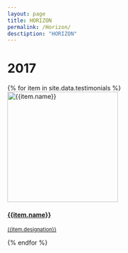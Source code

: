 ```yaml
---
layout: page
title: HORIZON
permalink: /Horizon/
desctiption: "HORIZON"
---
```


<div id="team" class="Horizon">
  <div class="testimonial-container">
    <div class="row">
      <div class="col-md-12">
      <h1>2017</h1>
      </div>
    </div>
    <div class="row">
      {% for item in site.data.testimonials %}
      <div class="col-4">
        <div class="row">
          <div style="center">
          <a href="{{item.link}}">
            <img width="250" height="250" class="team-image rounded-circle" src="{{item.image | relative_url}}"
              alt="{{item.name}}">
            <h4 class="name font-weight-bold mb-2" text-align="center">{{item.name}}</h4>
            <p class="position"><small>{{item.designation}}</small></p>
            </a>
          </div>
        </div>
      </div>
      {% endfor %}
    </div>
  </div>
</div>
